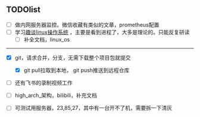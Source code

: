 ## TODOlist

- [ ] 做内网服务器监控。微信收藏有类似的文章，prometheus配置
- [ ] 学习[趣谈linux操作系统](http://ddns.10086.fund:23339/15-%E8%B6%A3%E8%B0%88Linux%E6%93%8D%E4%BD%9C%E7%B3%BB%E7%BB%9F/04-%E6%A0%B8%E5%BF%83%E5%8E%9F%E7%90%86%E7%AF%87%EF%BC%9A%E7%AC%AC%E4%B8%89%E9%83%A8%E5%88%86%20%E8%BF%9B%E7%A8%8B%E7%AE%A1%E7%90%86%20%2810%E8%AE%B2%29/)  ，主要是看到进程了，大多是理论的。只能反复研读
  - [ ] 补全文档，linux_os

---

- [x] git，请求合并，分支，无需下载整个项目包就提交
  - [x] git pull拉取到本地， git push推送到远程仓库
- [ ] 还有飞书的录制视频工作
- [ ] high_arch_架构，bilibili，补充文档

- [ ] 可测试用服务器，23,85,27，其中有一台开不了机，需要拆一下清灰
































